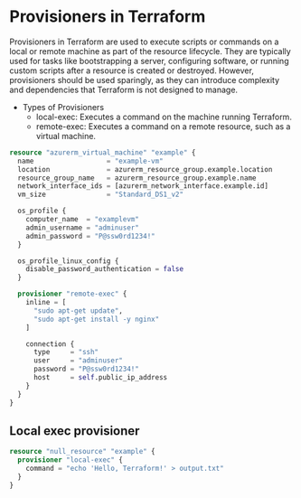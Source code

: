 # Provisioners in Terraform

Provisioners in Terraform are used to execute scripts or commands on a local or remote machine as part of the resource lifecycle. They are typically used for tasks like bootstrapping a server, configuring software, or running custom scripts after a resource is created or destroyed. However, provisioners should be used sparingly, as they can introduce complexity and dependencies that Terraform is not designed to manage.

* Types of Provisioners
    * local-exec: Executes a command on the machine running Terraform.
    * remote-exec: Executes a command on a remote resource, such as a virtual machine.


``` Terraform
resource "azurerm_virtual_machine" "example" {
  name                  = "example-vm"
  location              = azurerm_resource_group.example.location
  resource_group_name   = azurerm_resource_group.example.name
  network_interface_ids = [azurerm_network_interface.example.id]
  vm_size               = "Standard_DS1_v2"

  os_profile {
    computer_name  = "examplevm"
    admin_username = "adminuser"
    admin_password = "P@ssw0rd1234!"
  }

  os_profile_linux_config {
    disable_password_authentication = false
  }

  provisioner "remote-exec" {
    inline = [
      "sudo apt-get update",
      "sudo apt-get install -y nginx"
    ]

    connection {
      type     = "ssh"
      user     = "adminuser"
      password = "P@ssw0rd1234!"
      host     = self.public_ip_address
    }
  }
}
```

## Local exec provisioner

```terraform
resource "null_resource" "example" {
  provisioner "local-exec" {
    command = "echo 'Hello, Terraform!' > output.txt"
  }
}
```

